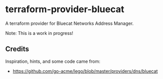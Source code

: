 # terraform-provider-bluecat

A terraform provider for Bluecat Networks Address Manager.

Note: This is a work in progress!

## Credits

Inspiration, hints, and some code came from:

* https://github.com/go-acme/lego/blob/master/providers/dns/bluecat